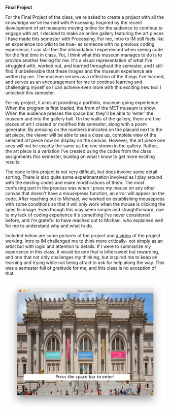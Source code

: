 **Final Project**

For the Final Project of the class, we're asked to create a project with all the knowledge we've learned with Processing. Inspired by the recent development of art museums moving online for the audience to continue to engage with art, I decided to make an online gallery featuring the art pieces I have made this semester with Processing. For me, Intro to IM still feels like an experience too wild to be true- as someone with no previous coding experience, I can still feel the intimadation I  experienced when seeing code for the first time in class. Yet, I think what this museum manages to do is to provide another feeling for me. It's a visual representation of what I've struggled with, worked out, and learned throughout the semester, and I still find it unbelievable that these images and the museum experience are written by me. The museum serves as a reflection of the things I've learned, and serves as an encouragement for me to continue learning and challenging myself so I can achieve even more with this exciting new tool I unlocked this semester. 

For my project, it aims at providing a portfolio, museum going experience. When the program is first loaded, the front of the MET museum is show. When the audience presses the space bar, they'll be able to 'enter' the museum and into the gallery hall. On the walls of the gallery, there are five pieces of art I created or modified this semester, along with a poem generator. By pressing on the numbers indicated on the placard next to the art piece, the viewer will be able to see a close up, complete view of the selected art piece now on display on the canvas. However, the art piece one sees will not be exactly the same as the one shown in the gallery. Rather, the art piece is a variation I've created using the codes from the class assignments this semester, buiding on what I know to get more exciting results.

The code in this project is not very difficult, but does involve some detail sorting. There is also quite some experimentation involved as I play around with the existing codes and make modifications of them. The most confusing part in the process was when I press my mouse on any other canvas that doesn't have a mousepress function, an error will appear on the code. After reaching out to Michael, we worked on establishing mousepress with some conditions so that it will only work when the mouse is clicking the specific image. Even though this may seem simple and straightforward, due to my lack of coding experience it's something I've never considered before, and I'm grateful to have reached out to Michael, who explained well for me to understand why and what to do. 

Included below are some pictures of the project and [a video](https://youtu.be/iGKFMwfQLCk) of the project working. Intro to IM challenged me to think more critically- not simply as an artist but with logic and attention to details. If I were to summarize my experience in this class, it would be one that is bittersweet but rewarding, and one that not only challenges my thinking, but inspired me to keep on learning and trying while not being afraid to ask for help along the way. This was a semester full of gratitude for me, and this class is no exception of that. 

![](11.png)
